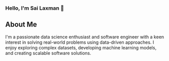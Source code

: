 ### Hello, I'm Sai Laxman 👋

## About Me
I'm a passionate data science enthusiast and software engineer with a keen interest in solving real-world problems using data-driven approaches. I enjoy exploring complex datasets, developing machine learning models, and creating scalable software solutions.


<!--
**Kslaxman/Kslaxman** is a ✨ _special_ ✨ repository because its `README.md` (this file) appears on your GitHub profile.

Here are some ideas to get you started:

- 🔭 I’m currently working on ...
- 🌱 I’m currently learning ...
- 👯 I’m looking to collaborate on ...
- 🤔 I’m looking for help with ...
- 💬 Ask me about ...
- 📫 How to reach me: ...
- 😄 Pronouns: ...
- ⚡ Fun fact: ...
-->
